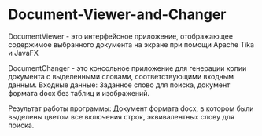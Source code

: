 # Document-Viewer-and-Changer

DocumentViewer - это интерфейсное приложение, отображающее содержимое выбранного документа на экране при помощи Apache Tika и JavaFX

DocumentChanger - это консольное приложение для генерации копии документа с выделенными словами, соответствующими входным данным. 
Входные данные: 
Заданное слово для поиска, документ формата docx без таблиц и изображений.

Результат работы программы: 
Документ формата docx, в котором были выделены цветом все включения строк, эквивалентных слову для поиска. 
